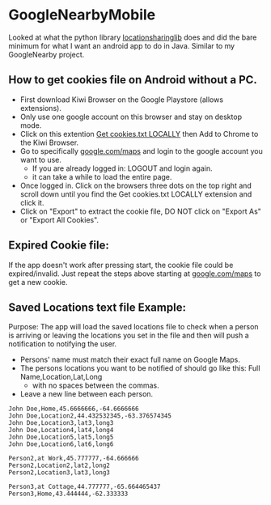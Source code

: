 # GoogleNearbyMobile
Looked at what the python library [locationsharinglib](https://github.com/costastf/locationsharinglib) does and did the bare minimum for what I want an android app to do in Java. Similar to my GoogleNearby project.

## How to get cookies file on Android without a PC.
* First download Kiwi Browser on the Google Playstore (allows extensions).
* Only use one google account on this browser and stay on desktop mode.
* Click on this extention <a href="https://chromewebstore.google.com/detail/get-cookiestxt-locally/cclelndahbckbenkjhflpdbgdldlbecc" target="_blank">Get cookies.txt LOCALLY</a> then Add to Chrome to the Kiwi Browser.
* Go to specifically <a href="https://google.com/maps" target="_blank">google.com/maps</a> and login to the google account you want to use.
    * If you are already logged in: LOGOUT and login again.
    * it can take a while to load the entire page.
* Once logged in. Click on the browsers three dots on the top right and scroll down until you find the Get cookies.txt LOCALLY extension and click it.
* Click on "Export" to extract the cookie file, DO NOT click on "Export As" or "Export All Cookies".

## Expired Cookie file:
If the app doesn't work after pressing start, the cookie file could be expired/invalid. Just repeat the steps above starting at <a href="https://google.com/maps" target="_blank">google.com/maps</a> to get a new cookie.

## Saved Locations text file Example:
Purpose: The app will load the saved locations file to check when a person is arriving or leaving the locations you set in the file and then will push a notification to notifying the user.
* Persons' name must match their exact full name on Google Maps.
* The persons locations you want to be notified of should go like this: Full Name,Location,Lat,Long
    * with no spaces between the commas.
* Leave a new line between each person.
```
John Doe,Home,45.6666666,-64.6666666
John Doe,Location2,44.432532345,-63.376574345
John Doe,Location3,lat3,long3
John Doe,Location4,lat4,long4
John Doe,Location5,lat5,long5
John Doe,Location6,lat6,long6

Person2,at Work,45.777777,-64.666666
Person2,Location2,lat2,long2
Person2,Location3,lat3,long3

Person3,at Cottage,44.777777,-65.664465437
Person3,Home,43.444444,-62.333333
```
